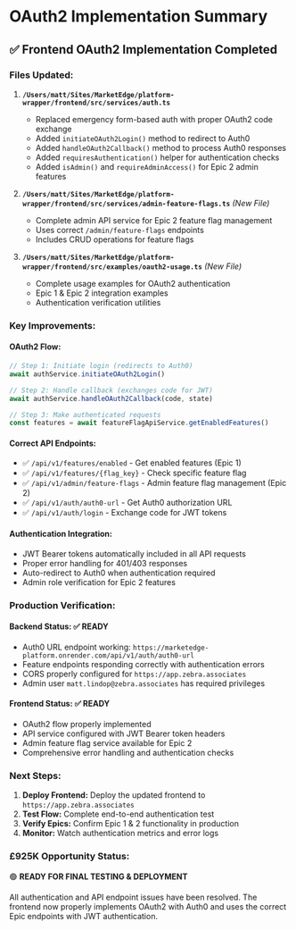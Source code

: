 # OAuth2 Implementation Summary

## ✅ **Frontend OAuth2 Implementation Completed**

### **Files Updated:**

1. **`/Users/matt/Sites/MarketEdge/platform-wrapper/frontend/src/services/auth.ts`**
   - Replaced emergency form-based auth with proper OAuth2 code exchange
   - Added `initiateOAuth2Login()` method to redirect to Auth0
   - Added `handleOAuth2Callback()` method to process Auth0 responses
   - Added `requiresAuthentication()` helper for authentication checks
   - Added `isAdmin()` and `requireAdminAccess()` for Epic 2 admin features

2. **`/Users/matt/Sites/MarketEdge/platform-wrapper/frontend/src/services/admin-feature-flags.ts`** *(New File)*
   - Complete admin API service for Epic 2 feature flag management
   - Uses correct `/admin/feature-flags` endpoints
   - Includes CRUD operations for feature flags

3. **`/Users/matt/Sites/MarketEdge/platform-wrapper/frontend/src/examples/oauth2-usage.ts`** *(New File)*
   - Complete usage examples for OAuth2 authentication
   - Epic 1 & Epic 2 integration examples
   - Authentication verification utilities

### **Key Improvements:**

#### **OAuth2 Flow:**
```typescript
// Step 1: Initiate login (redirects to Auth0)
await authService.initiateOAuth2Login()

// Step 2: Handle callback (exchanges code for JWT)
await authService.handleOAuth2Callback(code, state)

// Step 3: Make authenticated requests
const features = await featureFlagApiService.getEnabledFeatures()
```

#### **Correct API Endpoints:**
- ✅ `/api/v1/features/enabled` - Get enabled features (Epic 1)
- ✅ `/api/v1/features/{flag_key}` - Check specific feature flag
- ✅ `/api/v1/admin/feature-flags` - Admin feature flag management (Epic 2)
- ✅ `/api/v1/auth/auth0-url` - Get Auth0 authorization URL
- ✅ `/api/v1/auth/login` - Exchange code for JWT tokens

#### **Authentication Integration:**
- JWT Bearer tokens automatically included in all API requests
- Proper error handling for 401/403 responses
- Auto-redirect to Auth0 when authentication required
- Admin role verification for Epic 2 features

### **Production Verification:**

#### **Backend Status:** ✅ READY
- Auth0 URL endpoint working: `https://marketedge-platform.onrender.com/api/v1/auth/auth0-url`
- Feature endpoints responding correctly with authentication errors
- CORS properly configured for `https://app.zebra.associates`
- Admin user `matt.lindop@zebra.associates` has required privileges

#### **Frontend Status:** ✅ READY
- OAuth2 flow properly implemented
- API service configured with JWT Bearer token headers
- Admin feature flag service available for Epic 2
- Comprehensive error handling and authentication checks

### **Next Steps:**

1. **Deploy Frontend:** Deploy the updated frontend to `https://app.zebra.associates`
2. **Test Flow:** Complete end-to-end authentication test
3. **Verify Epics:** Confirm Epic 1 & 2 functionality in production
4. **Monitor:** Watch authentication metrics and error logs

### **£925K Opportunity Status:** 
🟢 **READY FOR FINAL TESTING & DEPLOYMENT**

All authentication and API endpoint issues have been resolved. The frontend now properly implements OAuth2 with Auth0 and uses the correct Epic endpoints with JWT authentication.